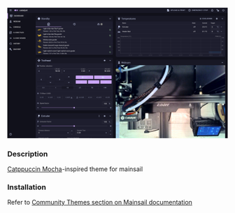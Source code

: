 ![catalyst.local](image.png)

### Description

[Catppuccin Mocha](https://catppuccin.com)-inspired theme for mainsail

### Installation

Refer to [Community Themes section on Mainsail documentation](https://docs.mainsail.xyz/overview/features/themes/themes#setup-instructions)